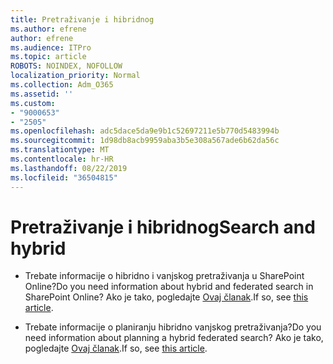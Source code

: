 ```yaml
---
title: Pretraživanje i hibridnog
ms.author: efrene
author: efrene
ms.audience: ITPro
ms.topic: article
ROBOTS: NOINDEX, NOFOLLOW
localization_priority: Normal
ms.collection: Adm_O365
ms.assetid: ''
ms.custom:
- "9000653"
- "2505"
ms.openlocfilehash: adc5dace5da9e9b1c52697211e5b770d5483994b
ms.sourcegitcommit: 1d98db8acb9959aba3b5e308a567ade6b62da56c
ms.translationtype: MT
ms.contentlocale: hr-HR
ms.lasthandoff: 08/22/2019
ms.locfileid: "36504815"
---
```

# <a name="search-and-hybrid"></a><span data-ttu-id="a5ebc-102">Pretraživanje i hibridnog</span><span class="sxs-lookup"><span data-stu-id="a5ebc-102">Search and hybrid</span></span>

- <span data-ttu-id="a5ebc-103">Trebate informacije o hibridno i vanjskog pretraživanja u SharePoint Online?</span><span class="sxs-lookup"><span data-stu-id="a5ebc-103">Do you need information about hybrid and federated search in SharePoint Online?</span></span> <span data-ttu-id="a5ebc-104">Ako je tako, pogledajte [Ovaj članak](https://docs.microsoft.com/sharepoint/hybrid/hybrid-search-in-sharepoint).</span><span class="sxs-lookup"><span data-stu-id="a5ebc-104">If so, see [this article](https://docs.microsoft.com/sharepoint/hybrid/hybrid-search-in-sharepoint).</span></span>

- <span data-ttu-id="a5ebc-105">Trebate informacije o planiranju hibridno vanjskog pretraživanja?</span><span class="sxs-lookup"><span data-stu-id="a5ebc-105">Do you need information about planning a hybrid federated search?</span></span>  <span data-ttu-id="a5ebc-106">Ako je tako, pogledajte [Ovaj članak](https://docs.microsoft.com/sharepoint/hybrid/plan-hybrid-federated-search).</span><span class="sxs-lookup"><span data-stu-id="a5ebc-106">If so, see [this article](https://docs.microsoft.com/sharepoint/hybrid/plan-hybrid-federated-search).</span></span>




